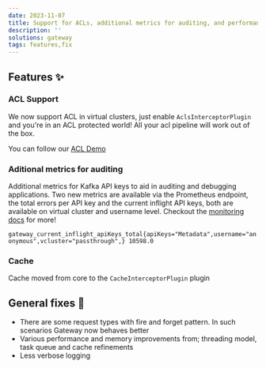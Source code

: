 ```yaml
---
date: 2023-11-07
title: Support for ACLs, additional metrics for auditing, and performance improvements
description: ''
solutions: gateway
tags: features,fix
---
```


## Features ✨

### ACL Support

We now support ACL in virtual clusters, just enable `AclsInterceptorPlugin` and you're in an ACL protected world! All your acl pipeline will work out of the box.

You can follow our [ACL Demo](https://github.com/conduktor/conduktor-gateway-demos/tree/main/acls-gateway-security)

### Aditional metrics for auditing

Additional metrics for Kafka API keys to aid in auditing and debugging applications. Two new metrics are available via the Prometheus endpoint, the total errors per API key and the current inflight API keys, both are available on virtual cluster and username level. Checkout the [monitoring docs](https://docs.conduktor.io/gateway/reference/monitoring/) for more!

`gateway_current_inflight_apiKeys_total{apiKeys="Metadata",username="anonymous",vcluster="passthrough",} 10598.0`

### Cache

Cache moved from core to the `CacheInterceptorPlugin` plugin

## General fixes 🔨

- There are some request types with fire and forget pattern. In such scenarios Gateway now behaves better
- Various performance and memory improvements from; threading model, task queue and cache refinements
- Less verbose logging
